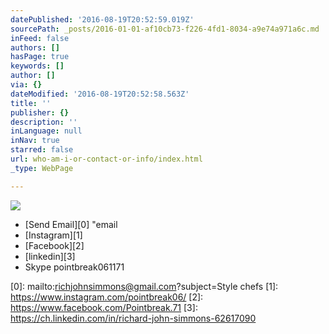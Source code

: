 ```yaml
---
datePublished: '2016-08-19T20:52:59.019Z'
sourcePath: _posts/2016-01-01-af10cb73-f226-4fd1-8034-a9e74a971a6c.md
inFeed: false
authors: []
hasPage: true
keywords: []
author: []
via: {}
dateModified: '2016-08-19T20:52:58.563Z'
title: ''
publisher: {}
description: ''
inLanguage: null
inNav: true
starred: false
url: who-am-i-or-contact-or-info/index.html
_type: WebPage

---
```

![](https://the-grid-user-content.s3-us-west-2.amazonaws.com/d5675836-e860-497f-85f7-c18b03bc82dc.jpg)

* [Send Email][0] "email
* [Instagram][1]
* [Facebook][2]
* [linkedin][3]
* Skype pointbreak061171

[0]: mailto:richjohnsimmons@gmail.com?subject=Style chefs
[1]: https://www.instagram.com/pointbreak06/
[2]: https://www.facebook.com/Pointbreak.71
[3]: https://ch.linkedin.com/in/richard-john-simmons-62617090